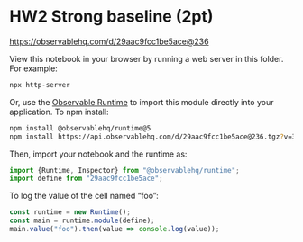 # HW2 Strong baseline (2pt)

https://observablehq.com/d/29aac9fcc1be5ace@236

View this notebook in your browser by running a web server in this folder. For
example:

~~~sh
npx http-server
~~~

Or, use the [Observable Runtime](https://github.com/observablehq/runtime) to
import this module directly into your application. To npm install:

~~~sh
npm install @observablehq/runtime@5
npm install https://api.observablehq.com/d/29aac9fcc1be5ace@236.tgz?v=3
~~~

Then, import your notebook and the runtime as:

~~~js
import {Runtime, Inspector} from "@observablehq/runtime";
import define from "29aac9fcc1be5ace";
~~~

To log the value of the cell named “foo”:

~~~js
const runtime = new Runtime();
const main = runtime.module(define);
main.value("foo").then(value => console.log(value));
~~~
